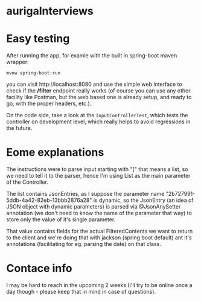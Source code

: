 # aurigaInterviews

# Easy testing

After running the app, for examle with the built in spring-boot maven wrapper:
```
mvnw spring-boot:run
```
you can visit http://localhost:8080 and use the simple web interface to check if the __/filter__ endpoint really works (of course you can use any other facility like Postman, but the web based one is already setup, and ready to go, with the proper headers, etc.).

On the code side, take a look at the ```InputControllerTest```, which tests the controller on development level, which really helps to avoid regressions in the future.

# Eome explanations

The instructions were to parse input starting with "\[" that means a list, so we need to tell it to the parser, hence I'm using List as the main parameter of the Controller. 

The list contains JsonEntries, as I suppose the parameter name "2b727991-5ddb-4a42-82eb-13bbb2876a28" is dynamic, so the JsonEntry (an idea of JSON object with dynamic parameters) is parsed via @JsonAnySetter annotation (we don't need to know the name of the parameter that way) to store only the value of it's single parameter. 

That value contains fields for the actual FilteredContents we want to return to the client and we're doing that with jackson (spring boot default) ant it's annotations (facilitating for eg. parsing the date) on that class.

# Contace info
I may be hard to reach in the upcoming 2 weeks (I'll try to be online once a day though - please keep that in mind in case of questions).
